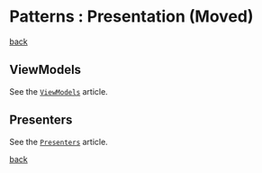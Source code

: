 <!-- Stub for durable links -->

Patterns : Presentation (Moved)
===============================

[back](.)

ViewModels
----------

See the [`ViewModels`](patterns/viewmodels.md) article.

Presenters
----------

See the [`Presenters`](patterns/presenters.md) article.

[back](.)
